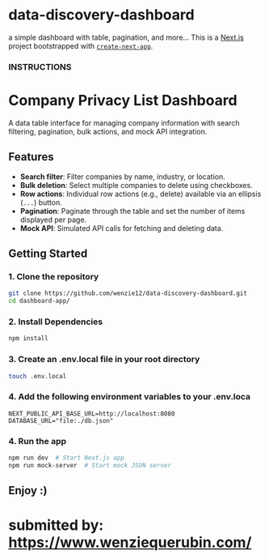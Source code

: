 # data-discovery-dashboard
a simple dashboard with table, pagination, and more...
This is a [Next.js](https://nextjs.org) project bootstrapped with [`create-next-app`](https://nextjs.org/docs/app/api-reference/cli/create-next-app).
### INSTRUCTIONS ###

# Company Privacy List Dashboard

A data table interface for managing company information with search filtering, pagination, bulk actions, and mock API integration.

## Features
- **Search filter**: Filter companies by name, industry, or location.
- **Bulk deletion**: Select multiple companies to delete using checkboxes.
- **Row actions**: Individual row actions (e.g., delete) available via an ellipsis (`...`) button.
- **Pagination**: Paginate through the table and set the number of items displayed per page.
- **Mock API**: Simulated API calls for fetching and deleting data.

## Getting Started

### 1. Clone the repository
```bash
git clone https://github.com/wenzie12/data-discovery-dashboard.git
cd dashboard-app/
```

### 2. Install Dependencies
```bash
npm install
```


### 3. Create an .env.local file in your root directory
```bash
touch .env.local
```

### 4. Add the following environment variables to your .env.loca
```tsx
NEXT_PUBLIC_API_BASE_URL=http://localhost:8080
DATABASE_URL="file:./db.json"
```

### 4. Run the app
```bash
npm run dev  # Start Next.js app
npm run mock-server  # Start mock JSON server
```

## Enjoy :)


# submitted by: https://www.wenziequerubin.com/
